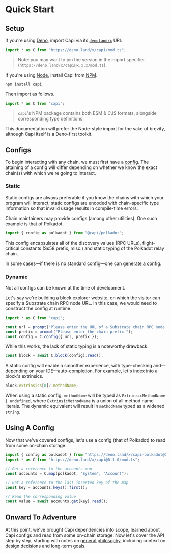 # Quick Start

## Setup

If you're using [Deno](https://deno.land/), import Capi via its [`denoland/x`](https://deno.land/x) URI.

```ts
import * as C from "https://deno.land/x/capi/mod.ts";
```

> Note: you may want to pin the version in the import specifier (`https://deno.land/x/capi@x.x.x/mod.ts`).

If you're using [Node](https://nodejs.org/), install Capi from [NPM](https://www.npmjs.com/).

```sh
npm install capi
```

Then import as follows.

```ts
import * as C from "capi";
```

> `capi`'s NPM package contains both ESM & CJS formats, alongside corresponding type definitions.

This documentation will prefer the Node-style import for the sake of brevity, although Capi itself is a Deno-first toolkit.

## Configs

To begin interacting with any chain, we must first have a [config](Configs.md). The attaining of a config will differ depending on whether we know the exact chain(s) with which we're going to interact.

### Static

Static configs are always preferable if you know the chains with which your program will interact; static configs are encoded with chain-specific type information so that invalid usage results in compile-time errors.

Chain maintainers may provide configs (among other utilities). One such example is that of Polkadot.

```ts
import { config as polkadot } from "@capi/polkadot";
```

This config encapsulates all of the discovery values (RPC URLs), flight-critical constants (Ss58 prefix, misc.) and static typing of the Polkadot relay chain.

In some cases––if there is no standard config––one can [generate a config](./Configs.md#custom-configs).

### Dynamic

Not all configs can be known at the time of development.

Let's say we're building a block explorer website, on which the visitor can specify a Substrate chain RPC node URL. In this case, we would need to construct the config at runtime.

```ts
import * as C from "capi";

const url = prompt("Please enter the URL of a Substrate chain RPC node.");
const prefix = prompt("Please enter the chain prefix.");
const config = C.config({ url, prefix });
```

While this works, the lack of static typing is a noteworthy drawback.

```ts
const block = await C.block(config).read();
```

A static config will enable a smoother experience, with type-checking and––depending on your IDE––auto-completion. For example, let's index into a block's extrinsics.

```ts
block.extrinsics[0]?.methodName;
```

When using a static config, `methodName` will be typed as `ExtrinsicMethodName | undefined`, where `ExtrinsicMethodName` is a union of all method name literals. The dynamic equivalent will result in `methodName` typed as a widened `string`.

## Using A Config

Now that we've covered configs, let's use a config (that of Polkadot) to read from some on-chain storage.

```ts
import { config as polkadot } from "https://deno.land/x/capi-polkadot@0.1.0/mod.ts";
import * as C from "https://deno.land/x/capi@0.1.0/mod.ts";

// Get a reference to the accounts map
const accounts = C.map(polkadot, "System", "Account");

// Get a reference to the last inserted key of the map
const key = accounts.keys().first();

// Read the corresponding value
const value = await accounts.get(key).read();
```

## Onward To Adventure

At this point, we've brought Capi dependencies into scope, learned about Capi configs and read from some on-chain storage. Now let's cover the API step by step, starting with notes on [general philosophy](Philosophy.md), including context on design decisions and long-term goals.
